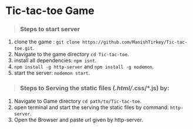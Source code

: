 # Tic-tac-toe Game

> ### Steps to start server
1. clone the game : ` git clone https://github.com/ManishTirkey/Tic-tac-toe.git `.
2. Navigate to the game directory `cd Tic-tac-toe`.
3. install all dependencies: ` npm isnt `.
4. ` npm install -g http-server ` and ` npm install -g nodemon `.
5. start the server: ` nodemon start `.
 
> ### Steps to Serving the static files (*.html/*.css/*.js) by: 
1. Navigate to Game directory ` cd path/to/Tic-tac-toe `.
2. open terminal and start the serving the static files by command:  ` http-server `.
3. Open the Browser and paste url given by http-server.

